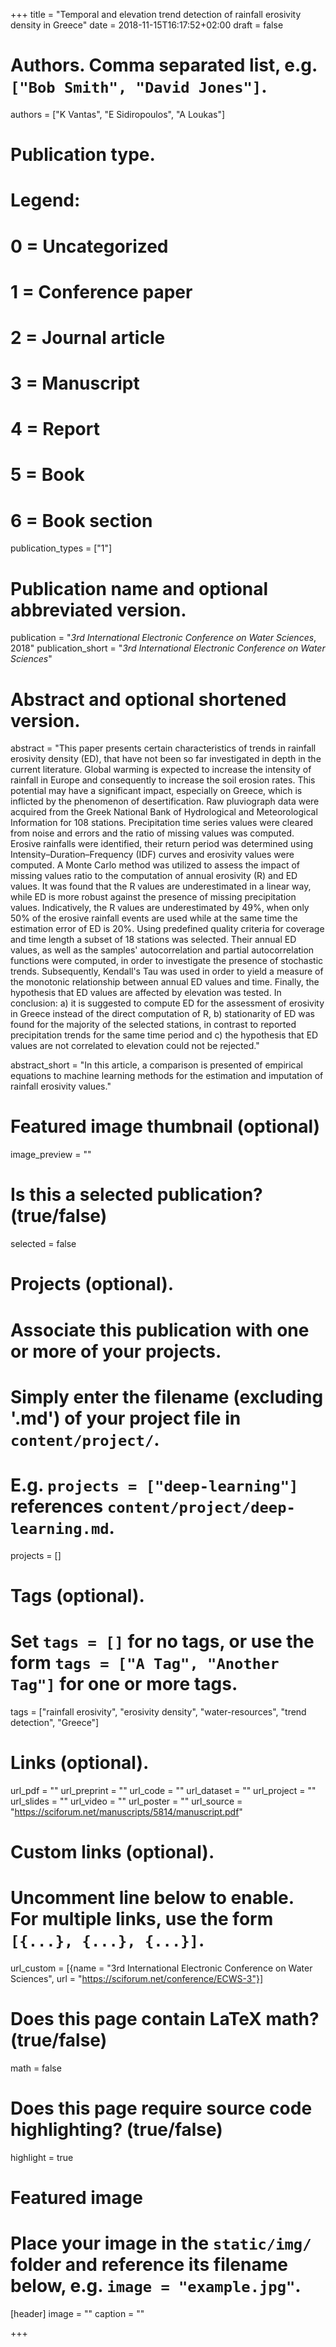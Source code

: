 +++
title = "Temporal and elevation trend detection of rainfall erosivity density in Greece"
date = 2018-11-15T16:17:52+02:00
draft = false

# Authors. Comma separated list, e.g. `["Bob Smith", "David Jones"]`.
authors = ["K Vantas", "E Sidiropoulos", "A Loukas"]

# Publication type.
# Legend:
# 0 = Uncategorized
# 1 = Conference paper
# 2 = Journal article
# 3 = Manuscript
# 4 = Report
# 5 = Book
# 6 = Book section
publication_types = ["1"]

# Publication name and optional abbreviated version.
publication = "*3rd International Electronic Conference on Water Sciences*, 2018"
publication_short = "*3rd International Electronic Conference on Water Sciences*"

# Abstract and optional shortened version.
abstract = "This paper presents certain characteristics of trends in rainfall erosivity density (ED), that have not been so far investigated in depth in the current literature. Global warming is expected to increase the intensity of rainfall in Europe and consequently to increase the soil erosion rates. This potential may have a significant impact, especially on Greece, which is inflicted by the phenomenon of desertification. Raw pluviograph data were acquired from the Greek National Bank of Hydrological and Meteorological Information for 108 stations. Precipitation time series values were cleared from noise and errors and the ratio of missing values was computed. Erosive rainfalls were identified, their return period was determined using Intensity–Duration–Frequency (IDF) curves and erosivity values were computed. A Monte Carlo method was utilized to assess the impact of missing values ratio to the computation of annual erosivity (R) and ED values. It was found that the R values are underestimated in a linear way, while ED is more robust against the presence of missing precipitation values. Indicatively, the R values are underestimated by 49%, when only 50% of the erosive rainfall events are used while at the same time the estimation error of ED is 20%. Using predefined quality criteria for coverage and time length a subset of 18 stations was selected. Their annual ED values, as well as the samples' autocorrelation and partial autocorrelation functions were computed, in order to investigate the presence of stochastic trends. Subsequently, Kendall's Tau was used in order to yield a measure of the monotonic relationship between annual ED values and time. Finally, the hypothesis that ED values are affected by elevation was tested. In conclusion: a) it is suggested to compute ED for the assessment of erosivity in Greece instead of the direct computation of R, b) stationarity of ED was found for the majority of the selected stations, in contrast to reported precipitation trends for the same time period and c) the hypothesis that ED values are not correlated to elevation could not be rejected."

abstract_short = "In this article, a comparison is presented of empirical equations to machine learning methods for the estimation and imputation of rainfall erosivity values."

# Featured image thumbnail (optional)
image_preview = ""

# Is this a selected publication? (true/false)
selected = false

# Projects (optional).
#   Associate this publication with one or more of your projects.
#   Simply enter the filename (excluding '.md') of your project file in `content/project/`.
#   E.g. `projects = ["deep-learning"]` references `content/project/deep-learning.md`.
projects = []

# Tags (optional).
#   Set `tags = []` for no tags, or use the form `tags = ["A Tag", "Another Tag"]` for one or more tags.
tags = ["rainfall erosivity", "erosivity density", "water-resources", "trend detection", "Greece"]

# Links (optional).
url_pdf = ""
url_preprint = ""
url_code = ""
url_dataset = ""
url_project = ""
url_slides = ""
url_video = ""
url_poster = ""
url_source = "https://sciforum.net/manuscripts/5814/manuscript.pdf"

# Custom links (optional).
#   Uncomment line below to enable. For multiple links, use the form `[{...}, {...}, {...}]`.
url_custom = [{name = "3rd International Electronic Conference on Water Sciences", url = "https://sciforum.net/conference/ECWS-3"}]

# Does this page contain LaTeX math? (true/false)
math = false

# Does this page require source code highlighting? (true/false)
highlight = true

# Featured image
# Place your image in the `static/img/` folder and reference its filename below, e.g. `image = "example.jpg"`.
[header]
image = ""
caption = ""

+++
